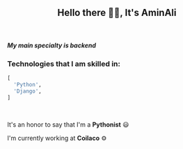 <h2 align="center">
Hello there 👋🏻, It's AminAli 
</h2>

<br>
<h5>
My main specialty is backend
</h5>

<h3>
Technologies that I am skilled in:
</h3>

``` python
[
  'Python',
  'Django',
]

```

<br>
<p>It's an honor to say that I'm a <b>Pythonist</b> 😃</p>
<p>I'm currently working at <b>Coilaco</b> ⚙️</p>
